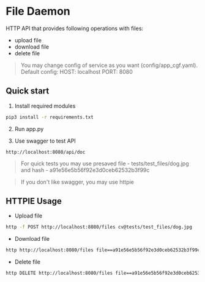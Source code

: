 # File Daemon 

HTTP API that provides following operations with files:
* upload file 
* download file
* delete file

> You may change config of service as you want (config/app_cgf.yaml). 
> Default config: 
>           HOST:   localhost
>           PORT:   8080

## Quick start 

1. Install required modules 

```bash 
pip3 install -r requirements.txt 
```
2. Run app.py 

3. Use swagger to test API

```
http://localhost:8080/api/doc
```
> For quick tests you may use presaved file - tests/test_files/dog.jpg 
> and hash - a91e56e5b56f92e3d0ceb62532b3f99c

> If you don't like swagger, you may use httpie 

## HTTPIE Usage

* Upload file 

```bash
http -f POST http://localhost:8080/files cv@tests/test_files/dog.jpg 
```
* Download file 

```bash
http http://localhost:8080/files file==a91e56e5b56f92e3d0ceb62532b3f99c
```
* Delete file 

```bash
http DELETE http://localhost:8080/files file==a91e56e5b56f92e3d0ceb62532b3f99c
```


